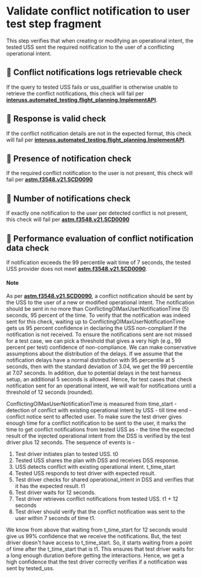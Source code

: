 # Validate conflict notification to user test step fragment

This step verifies that when creating or modifying an operational intent, the tested USS sent the required notification to the user of a conflicting operational intent.

## 🛑 Conflict notifications logs retrievable check
If the query to tested USS fails or uss_qualifier is otherwise unable to retrieve the conflict notifications, this check will fail per
**[interuss.automated_testing.flight_planning.ImplementAPI](../../../../../../requirements/interuss/automated_testing/flight_planning.md)**.

## 🛑 Response is valid check
If the conflict notification details are not in the expected format, this check will fail per
**[interuss.automated_testing.flight_planning.ImplementAPI](../../../../../../requirements/interuss/automated_testing/flight_planning.md)**.

## 🛑 Presence of notification check
If the required conflict notification to the user is not present, this check will fail per **[astm.f3548.v21.SCD0090](../../../../../../requirements/astm/f3548/v21.md)**

## 🛑 Number of notifications check
If exactly one notification to the user per detected conflict is not present, this check will fail per **[astm.f3548.v21.SCD0090](../../../../../../requirements/astm/f3548/v21.md)**

## 🛑 Performance evaluation of conflict notification data check
If notification exceeds the 99 percentile wait time of 7 seconds, the tested USS provider does not meet **[astm.f3548.v21.SCD0090](../../../../../../requirements/astm/f3548/v21.md)**.

#### Note
As per **[astm.f3548.v21.SCD0090](../../../../../../requirements/astm/f3548/v21.md)**, a conflict notification should be
sent by the USS to the user of a new or modified operational intent. 
The notification should be sent in no more than
ConflictingOIMaxUserNotificationTime (5) seconds, 95 percent of the time.
To verify that the notification was indeed sent for this check, waiting up to
ConflictingOIMaxUserNotificationTime gets us 95 percent confidence in declaring the USS non-compliant if
the notification is not received.
To ensure the notifications sent are not missed for a test case, we can pick a threshold that gives
a very high (e.g., 99 percent per test) confidence of non-compliance. We can make conservative assumptions
about the distribution of the delays. If we assume that the notification delays have a normal distribution
with 95 percentile at 5 seconds, then with the standard deviation of 3.04, we get the 99 percentile at 7.07 seconds.
In addition, due to potential delays in the test harness setup, an additional 5 seconds is allowed. Hence,
for test cases that check notification sent for an operational intent, we will wait for notifications until a threshold of 12 seconds (rounded).

ConflictingOIMaxUserNotificationTime
is measured from time_start - detection of conflict with existing operational intent by USS - till time end - conflict notice sent to affected user.
To make sure the test driver gives enough time for a conflict notification to be sent to the user,
it marks the time to get conflict notifications from tested USS as - the time the expected result of the
injected operational intent from the DSS is verified by the test driver plus 12 seconds.
The sequence of events is -
1. Test driver initiates plan to tested USS. t0
2. Tested USS shares the plan with DSS and receives DSS response. 
3. USS detects conflict with existing operational intent. t_time_start
4. Tested USS responds to test driver with expected result. 
5. Test driver checks for shared operational_intent in DSS and verifies that it has the expected result. t1
6. Test driver waits for 12 seconds.
7. Test driver retrieves conflict notifications from tested USS. t1 + 12 seconds
8. Test driver should verify that the conflict notification was sent to the user within 7 seconds of time t1.

We know from above that waiting from t_time_start for 12 seconds would
give us 99% confidence that we receive the notifications. But, the test driver doesn't have access to t_time_start.
So, it starts waiting from a point of time after the t_time_start that is t1.
This ensures that test driver waits for a long enough duration before getting the interactions. Hence, we get
a high confidence that the test driver correctly verifies if a notification was sent by tested_uss.
